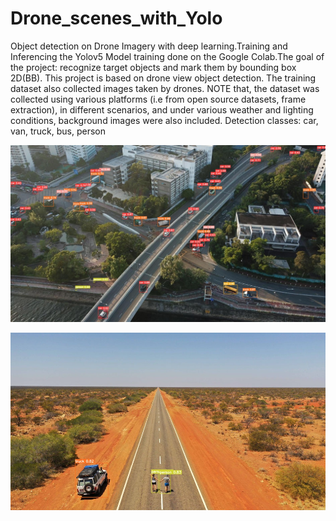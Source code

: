 # Drone_scenes_with_Yolo
Object detection on Drone Imagery with deep learning.Training and Inferencing the Yolov5 
Model training done on the Google Colab.The goal of the project: recognize target objects and mark them by bounding box 2D(BB). This project is based on drone view object detection. The training dataset also collected images taken by drones. NOTE that, the dataset was collected using various platforms (i.e from open source datasets, frame extraction), in different scenarios, and under various weather and lighting conditions, background images were also included. 
Detection classes: car, van, truck, bus, person

![](inferenced-image.jfif)

![](inferenced2.jfif)
